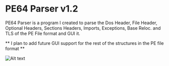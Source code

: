 # PE64 Parser v1.2

PE64 Parser is a program I created to parse the Dos Header, File Header, Optional Headers, Sections Headers, Imports, Exceptions, Base Reloc. and TLS of the PE File format and GUI it.

** I plan to add future GUI support for the rest of the structures in the PE file format **

![Alt text](C:\Users\FindW\Desktop\folder_icon.jpg?raw=true "Title")
